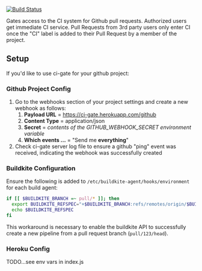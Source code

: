 [![Build Status](https://travis-ci.org/mvines/ci-gate.svg?branch=master)](https://travis-ci.org/mvines/ci-gate)

Gates access to the CI system for Github pull requests.  Authorized users get
immediate CI service.  Pull Requests from 3rd party users only enter CI once the
"CI" label is added to their Pull Request by a member of the project.

## Setup

If you'd like to use ci-gate for your github project:

### Github Project Config
1. Go to the webhooks section of your project settings and create a new webhook
   as follows:
    1. **Payload URL** = https://ci-gate.herokuapp.com/github
    2. **Content Type** = application/json
    3. **Secret** = *contents of the GITHUB_WEBHOOK_SECRET environment variable*
    4. **Which events ...** = "Send me **everything**"
2. Check ci-gate server log file to ensure a github "ping" event was received,
   indicating the webhook was successfully created

### Buildkite Configuration

Ensure the following is added to `/etc/buildkite-agent/hooks/environment` for
each build agent:
```sh
if [[ $BUILDKITE_BRANCH =~ pull/* ]]; then
  export BUILDKITE_REFSPEC="+$BUILDKITE_BRANCH:refs/remotes/origin/$BUILDKITE_BRANCH"
  echo $BUILDKITE_REFSPEC
fi
```
This workaround is necessary to enable the buildkite API to successfully create
a new pipeline from a pull request branch (`pull/123/head`).

### Heroku Config

TODO...see env vars in index.js

